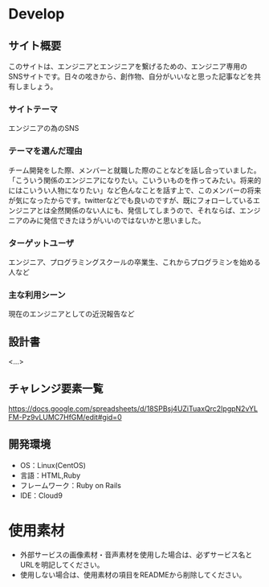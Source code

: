 # Develop

## サイト概要
このサイトは、エンジニアとエンジニアを繋げるための、エンジニア専用のSNSサイトです。日々の呟きから、創作物、自分がいいなと思った記事などを共有しましょう。

### サイトテーマ
エンジニアの為のSNS

### テーマを選んだ理由
チーム開発をした際、メンバーと就職した際のことなどを話し合っていました。「こういう関係のエンジニアになりたい。こいういものを作ってみたい。将来的にはこいうい人物になりたい」など色んなことを話す上で、このメンバーの将来が気になったからです。twitterなどでも良いのですが、既にフォローしているエンジニアとは全然関係のない人にも、発信してしまうので、それならば、エンジニアのみに発信できたほうがいいのではないかと思いました。

### ターゲットユーザ
エンジニア、プログラミングスクールの卒業生、これからプログラミンを始める人など

### 主な利用シーン
現在のエンジニアとしての近況報告など

## 設計書
<...>

## チャレンジ要素一覧
<https://docs.google.com/spreadsheets/d/18SPBsj4UZiTuaxQrc2IpgpN2vYLFM-Pz9vLUMC7HfGM/edit#gid=0>

## 開発環境
- OS：Linux(CentOS)
- 言語：HTML,Ruby
- フレームワーク：Ruby on Rails
- IDE：Cloud9

# 使用素材
- 外部サービスの画像素材・音声素材を使用した場合は、必ずサービス名とURLを明記してください。
- 使用しない場合は、使用素材の項目をREADMEから削除してください。